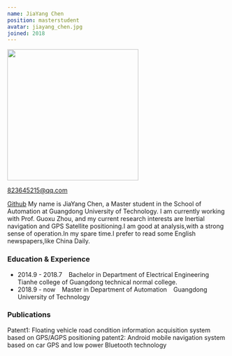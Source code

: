 ```yaml
---
name: JiaYang Chen
position: masterstudent
avatar: jiayang_chen.jpg 
joined: 2018
---
```


<img width="300" src="{{site.baseurl}}/images/people/{{page.avatar}}" data-action="zoom">

<i class="fa fa-envelope-o"></i> 823645215@qq.com <br> 

<a href="https://github.com/gzz1996"><i class="fa fa-github"></i> Github</a>
My name is JiaYang Chen, a Master student in the School of Automation at Guangdong University of Technology. I am currently working with Prof. Guoxu Zhou, and my current research interests are Inertial navigation and GPS Satellite positioning.I am good at analysis,with a strong sense of operation.In my spare time.I prefer to read some English newspapers,like China Daily.


### Education & Experience

- 2014.9 - 2018.7 &ensp; Bachelor in Department of Electrical Engineering &ensp;  Tianhe college of Guangdong technical normal college.
- 2018.9 - now &ensp; Master in Department of Automation &ensp; Guangdong University of Technology

### Publications
Patent1: Floating vehicle road condition information acquisition system based on GPS/AGPS positioning
patent2: Android mobile navigation system based on car GPS and low power Bluetooth technology

